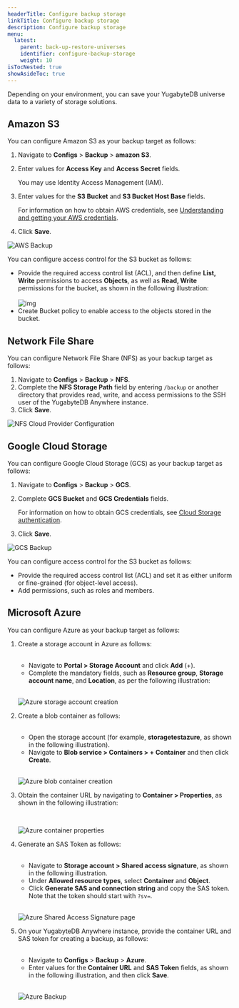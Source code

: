 ```yaml
---
headerTitle: Configure backup storage
linkTitle: Configure backup storage
description: Configure backup storage
menu:
  latest:
    parent: back-up-restore-universes
    identifier: configure-backup-storage
    weight: 10
isTocNested: true
showAsideToc: true
---
```


Depending on your environment, you can save your YugabyteDB universe data to a variety of storage solutions.

## Amazon S3

You can configure Amazon S3 as your backup target as follows:

1. Navigate to **Configs** > **Backup** > **amazon S3**.

2. Enter values for **Access Key** and **Access Secret** fields. 

   You may use Identity Access Management (IAM).

3. Enter values for the **S3 Bucket** and **S3 Bucket Host Base** fields.

   For information on how to obtain AWS credentials, see [Understanding and getting your AWS credentials](https://docs.aws.amazon.com/general/latest/gr/aws-sec-cred-types.html).

4. Click **Save**.

![AWS Backup](/images/yp/cloud-provider-configuration-backup-aws.png)

You can configure access control for the S3 bucket as follows: 

- Provide the required access control list (ACL), and then define **List, Write** permissions to access **Objects**, as well as **Read, Write** permissions for the bucket, as shown in the following illustration: <br><br>
  ![img](/images/yp/backup-aws-access-control.png)
- Create Bucket policy to enable access to the objects stored in the bucket.

## Network File Share

You can configure Network File Share (NFS) as your backup target as follows:

1. Navigate to **Configs** > **Backup** > **NFS**.
3. Complete the **NFS Storage Path** field by entering `/backup` or another directory that provides read, write, and access permissions to the SSH user of the YugabyteDB Anywhere instance.
3. Click **Save**.

![NFS Cloud Provider Configuration](/images/yp/cloud-provider-configuration-backup-nfs.png)

## Google Cloud Storage

You can configure Google Cloud Storage (GCS) as your backup target as follows:

1. Navigate to **Configs** > **Backup** > **GCS**.

3. Complete  **GCS Bucket** and **GCS Credentials** fields.

   For information on how to obtain GCS credentials, see [Cloud Storage authentication](https://cloud.google.com/storage/docs/authentication).

4. Click **Save**.

![GCS Backup](/images/yp/cloud-provider-configuration-backup-gcs.png)

You can configure access control for the S3 bucket as follows: 

- Provide the required access control list (ACL) and set it as either uniform or fine-grained (for object-level access).
- Add permissions, such as roles and members.

## Microsoft Azure

You can configure Azure as your backup target as follows:

1. Create a storage account in Azure as follows:

    <br/>

    * Navigate to **Portal > Storage Account** and click **Add** (+).
    * Complete the mandatory fields, such as **Resource group**, **Storage account name**, and **Location**, as per the following illustration:

    <br/>

    ![Azure storage account creation](/images/yp/cloud-provider-configuration-backup-azure-account.png)

1. Create a blob container as follows:

    <br/>

    * Open the storage account (for example, **storagetestazure**, as shown in the following illustration).
    * Navigate to **Blob service > Containers > + Container** and then click **Create**.

    <br/>

    ![Azure blob container creation](/images/yp/cloud-provider-configuration-backup-azure-blob-container.png)

1. Obtain the container URL by navigating to **Container > Properties**, as shown in the following illustration:<br>

    <br/>

    ![Azure container properties](/images/yp/cloud-provider-configuration-backup-azure-container-properties.png)

1. Generate an SAS Token as follows:

    <br/>

    * Navigate to **Storage account > Shared access signature**, as shown in the following illustration.
    * Under **Allowed resource types**, select **Container** and **Object**.
    * Click **Generate SAS and connection string** and copy the SAS token. Note that the token should start with `?sv=`.

    <br/>

    ![Azure Shared Access Signature page](/images/yp/cloud-provider-configuration-backup-azure-generate-token.png)

1. On your YugabyteDB Anywhere instance, provide the container URL and SAS token for creating a backup, as follows:

    <br/>

    * Navigate to **Configs** > **Backup** > **Azure**.
    * Enter values for the **Container URL** and **SAS Token** fields, as shown in the following illustration, and then click **Save**.<br><br>
    
    ![Azure Backup](/images/yp/cloud-provider-configuration-backup-azure.png)
